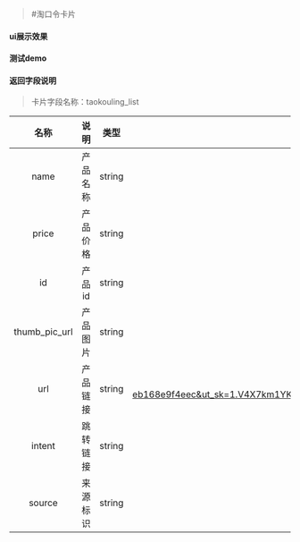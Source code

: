 >#淘口令卡片

#### ui展示效果
#### 测试demo
#### 返回字段说明

>卡片字段名称：taokouling_list

|名称|说明|类型|示例|
|:---:|:---:|:----:|:---:|
|name|产品名称|string|1034282|
|price|产品价格|string|1034282|
|id|产品id|string|1034282|
|thumb_pic_url|产品图片|string|1034282|
|url|产品链接|string|https://item.taobao.com/item.htm?id=36609780688&price=89&sourceType=item&sourceType=item&suid=e29bcc44-87f3-4b13-a7d7-eb168e9f4eec&ut_sk=1.V4X7km1YKKoDAFyql7duWltj_21646297_1526641801820.Copy.1&un=f1f1ef13c7eb0848d327b29a79c3809c&share_crt_v=1&spm=a211b4.24671786&visa=13a09278fde22a2e&disablePopup=true&disableSJ=1|
|intent|跳转链接|string||
|source|来源标识|string|TaobaoTKL|



